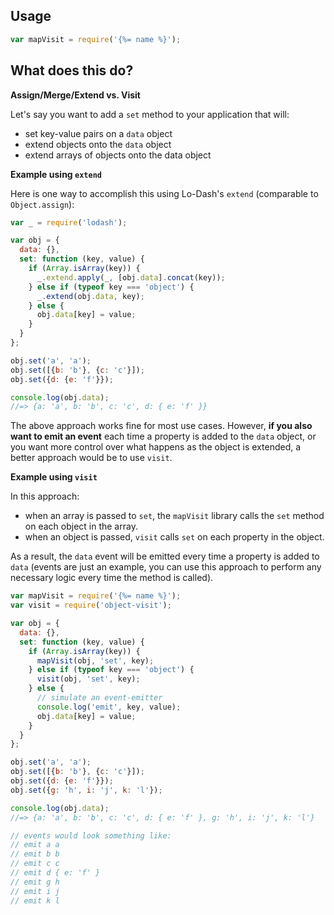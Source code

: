## Usage

```js
var mapVisit = require('{%= name %}');
```

## What does this do?

**Assign/Merge/Extend vs. Visit**

Let's say you want to add a `set` method to your application that will:

- set key-value pairs on a `data` object
- extend objects onto the `data` object
- extend arrays of objects onto the data object

**Example using `extend`**

Here is one way to accomplish this using Lo-Dash's `extend` (comparable to `Object.assign`):

```js
var _ = require('lodash');

var obj = {
  data: {},
  set: function (key, value) {
    if (Array.isArray(key)) {
      _.extend.apply(_, [obj.data].concat(key));
    } else if (typeof key === 'object') {
      _.extend(obj.data, key);
    } else {
      obj.data[key] = value;
    }
  }
};

obj.set('a', 'a');
obj.set([{b: 'b'}, {c: 'c'}]);
obj.set({d: {e: 'f'}});

console.log(obj.data);
//=> {a: 'a', b: 'b', c: 'c', d: { e: 'f' }}
```

The above approach works fine for most use cases. However, **if you also want to emit an event** each time a property is added to the `data` object, or you want more control over what happens as the object is extended, a better approach would be to use `visit`.

**Example using `visit`**

In this approach:

- when an array is passed to `set`, the `mapVisit` library calls the `set` method on each object in the array.
- when an object is passed, `visit` calls `set` on each property in the object.

As a result, the `data` event will be emitted every time a property is added to `data` (events are just an example, you can use this approach to perform any necessary logic every time the method is called).

```js
var mapVisit = require('{%= name %}');
var visit = require('object-visit');

var obj = {
  data: {},
  set: function (key, value) {
    if (Array.isArray(key)) {
      mapVisit(obj, 'set', key);
    } else if (typeof key === 'object') {
      visit(obj, 'set', key);
    } else {
      // simulate an event-emitter
      console.log('emit', key, value);
      obj.data[key] = value;
    }
  }
};

obj.set('a', 'a');
obj.set([{b: 'b'}, {c: 'c'}]);
obj.set({d: {e: 'f'}});
obj.set({g: 'h', i: 'j', k: 'l'});

console.log(obj.data);
//=> {a: 'a', b: 'b', c: 'c', d: { e: 'f' }, g: 'h', i: 'j', k: 'l'}

// events would look something like:
// emit a a
// emit b b
// emit c c
// emit d { e: 'f' }
// emit g h
// emit i j
// emit k l
```
